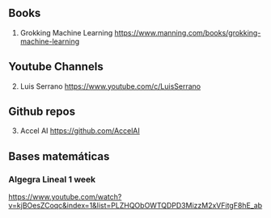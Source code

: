 
## Books
1. Grokking Machine Learning
https://www.manning.com/books/grokking-machine-learning


## Youtube Channels
2. Luis Serrano
https://www.youtube.com/c/LuisSerrano

## Github repos
3. Accel AI 
https://github.com/AccelAI


## Bases matemáticas

### Algegra Lineal 1 week
https://www.youtube.com/watch?v=kjBOesZCoqc&index=1&list=PLZHQObOWTQDPD3MizzM2xVFitgF8hE_ab